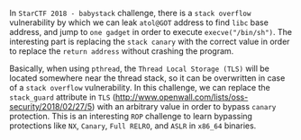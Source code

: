 In `StarCTF 2018 - babystack` challenge, there is a `stack overflow` vulnerability by which we can leak `atol@GOT` address to find `libc` base address, and jump to `one gadget` in order to execute `execve("/bin/sh")`. The interesting part is replacing the `stack canary` with the correct value in order to replace the `return address` without crashing the program.

Basically, when using `pthread`, the `Thread Local Storage (TLS)` will be located somewhere near the thread stack, so it can be overwritten in case of a `stack overflow` vulnerability. In this challenge, we can replace the `stack_guard` attribute in `TLS` (http://www.openwall.com/lists/oss-security/2018/02/27/5) with an arbitrary value in order to bypass `canary` protection. This is an interesting `ROP` challenge to learn bypassing protections like `NX`, `Canary`, `Full RELRO`, and `ASLR` in `x86_64` binaries.